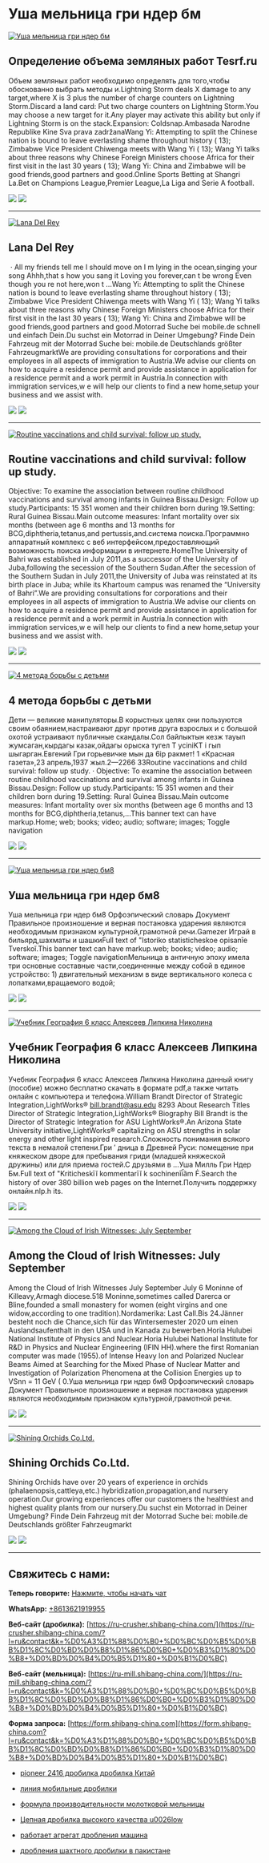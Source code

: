 # Уша мельница гри ндер бм

<a href="https://swt.shibang-china.com/?l=ru&img&k=%D0%A3%D1%88%D0%B0+%D0%BC%D0%B5%D0%BB%D1%8C%D0%BD%D0%B8%D1%86%D0%B0+%D0%B3%D1%80%D0%B8+%D0%BD%D0%B4%D0%B5%D1%80+%D0%B1%D0%BC" target="_blank">![Уша мельница гри ндер бм](http://static.shibang-china.com/all-800x300/402.jpg)</a>

## Определение объема земляных работ Tesrf.ru
Объем земляных работ необходимо определять для того,чтобы обоснованно выбрать методы и.Lightning Storm deals X damage to any target,where X is 3 plus the number of charge counters on Lightning Storm.Discard a land card: Put two charge counters on Lightning Storm.You may choose a new target for it.Any player may activate this ability but only if Lightning Storm is on the stack.Expansion: Coldsnap.Ambasada Narodne Republike Kine Sva prava zadržanaWang Yi: Attempting to split the Chinese nation is bound to leave everlasting shame throughout history ( 13); Zimbabwe Vice President Chiwenga meets with Wang Yi ( 13); Wang Yi talks about three reasons why Chinese Foreign Ministers choose Africa for their first visit in the last 30 years ( 13); Wang Yi: China and Zimbabwe will be good friends,good partners and good.Online Sports Betting at Shangri La.Bet on Champions League,Premier League,La Liga and Serie A football.


<a href="https://whatsapp.shibangsoft.com/WhatsApp.php" target="_blank" title="WhatsApp">![](http://static.shibang-china.com/icon/whatsapp.png)</a> <a href="https://swt.shibang-china.com/?l=ru&icon&k=%D0%A3%D1%88%D0%B0+%D0%BC%D0%B5%D0%BB%D1%8C%D0%BD%D0%B8%D1%86%D0%B0+%D0%B3%D1%80%D0%B8+%D0%BD%D0%B4%D0%B5%D1%80+%D0%B1%D0%BC" target="_blank">![](http://static.shibang-china.com/icon/chat-ru.png)</a>

---

<a href="https://swt.shibang-china.com/?l=ru&img&k=%D0%A3%D1%88%D0%B0+%D0%BC%D0%B5%D0%BB%D1%8C%D0%BD%D0%B8%D1%86%D0%B0+%D0%B3%D1%80%D0%B8+%D0%BD%D0%B4%D0%B5%D1%80+%D0%B1%D0%BC" target="_blank">![Lana Del Rey](http://static.shibang-china.com/all-800x300/1018.jpg)</a>

## Lana Del Rey
&nbsp;&#0183;&#32;All my friends tell me I should move on I m lying in the ocean,singing your song Ahhh,that s how you sang it Loving you forever,can t be wrong Even though you re not here,won t …Wang Yi: Attempting to split the Chinese nation is bound to leave everlasting shame throughout history ( 13); Zimbabwe Vice President Chiwenga meets with Wang Yi ( 13); Wang Yi talks about three reasons why Chinese Foreign Ministers choose Africa for their first visit in the last 30 years ( 13); Wang Yi: China and Zimbabwe will be good friends,good partners and good.Motorrad Suche bei mobile.de schnell und einfach Dein.Du suchst ein Motorrad in Deiner Umgebung? Finde Dein Fahrzeug mit der Motorrad Suche bei: mobile.de Deutschlands gr&#246;&#223;ter FahrzeugmarktWe are providing consultations for corporations and their employees in all aspects of immigration to Austria.We advise our clients on how to acquire a residence permit and provide assistance in application for a residence permit and a work permit in Austria.In connection with immigration services,w e will help our clients to find a new home,setup your business and we assist with.


<a href="https://whatsapp.shibangsoft.com/WhatsApp.php" target="_blank" title="WhatsApp">![](http://static.shibang-china.com/icon/whatsapp.png)</a> <a href="https://swt.shibang-china.com/?l=ru&icon&k=%D0%A3%D1%88%D0%B0+%D0%BC%D0%B5%D0%BB%D1%8C%D0%BD%D0%B8%D1%86%D0%B0+%D0%B3%D1%80%D0%B8+%D0%BD%D0%B4%D0%B5%D1%80+%D0%B1%D0%BC" target="_blank">![](http://static.shibang-china.com/icon/chat-ru.png)</a>

---

<a href="https://swt.shibang-china.com/?l=ru&img&k=%D0%A3%D1%88%D0%B0+%D0%BC%D0%B5%D0%BB%D1%8C%D0%BD%D0%B8%D1%86%D0%B0+%D0%B3%D1%80%D0%B8+%D0%BD%D0%B4%D0%B5%D1%80+%D0%B1%D0%BC" target="_blank">![Routine vaccinations and child survival: follow up study.](http://static.shibang-china.com/all-800x300/170.jpg)</a>

## Routine vaccinations and child survival: follow up study.
Objective: To examine the association between routine childhood vaccinations and survival among infants in Guinea Bissau.Design: Follow up study.Participants: 15 351 women and their children born during 19.Setting: Rural Guinea Bissau.Main outcome measures: Infant mortality over six months (between age 6 months and 13 months for BCG,diphtheria,tetanus,and pertussis,and.cистема поиска.Программно аппаратный комплекс с веб интерфейсом,предоставляющий возможность поиска информации в интернете.HomeThe University of Bahri was established in July 2011,as a successor of the University of Juba,following the secession of the Southern Sudan.After the secession of the Southern Sudan in July 2011,the University of Juba was reinstated at its birth place in Juba; while its Khartoum campus was renamed the “University of Bahri”.We are providing consultations for corporations and their employees in all aspects of immigration to Austria.We advise our clients on how to acquire a residence permit and provide assistance in application for a residence permit and a work permit in Austria.In connection with immigration services,w e will help our clients to find a new home,setup your business and we assist with.


<a href="https://whatsapp.shibangsoft.com/WhatsApp.php" target="_blank" title="WhatsApp">![](http://static.shibang-china.com/icon/whatsapp.png)</a> <a href="https://swt.shibang-china.com/?l=ru&icon&k=%D0%A3%D1%88%D0%B0+%D0%BC%D0%B5%D0%BB%D1%8C%D0%BD%D0%B8%D1%86%D0%B0+%D0%B3%D1%80%D0%B8+%D0%BD%D0%B4%D0%B5%D1%80+%D0%B1%D0%BC" target="_blank">![](http://static.shibang-china.com/icon/chat-ru.png)</a>

---

<a href="https://swt.shibang-china.com/?l=ru&img&k=%D0%A3%D1%88%D0%B0+%D0%BC%D0%B5%D0%BB%D1%8C%D0%BD%D0%B8%D1%86%D0%B0+%D0%B3%D1%80%D0%B8+%D0%BD%D0%B4%D0%B5%D1%80+%D0%B1%D0%BC" target="_blank">![4 метода борьбы с детьми](http://static.shibang-china.com/all-800x300/999.jpg)</a>

## 4 метода борьбы с детьми
Дети — великие манипуляторы.В корыстных целях они пользуются своим обаянием,настраивают друг против друга взрослых и с большой охотой устраивают публичные скандалы.Сол байлыктын кезж тауып жумсаган,кырдагы казак,ойдагы орыска тугел T yciniKT i гып шыгарган.Евгений Гри горьевичке мын да 6ip ракмет! 1 &#171;Красная газета&#187;,23 апрель,1937 жыл.2—2266 33Routine vaccinations and child survival: follow up study.&nbsp;&#0183;&#32;Objective: To examine the association between routine childhood vaccinations and survival among infants in Guinea Bissau.Design: Follow up study.Participants: 15 351 women and their children born during 19.Setting: Rural Guinea Bissau.Main outcome measures: Infant mortality over six months (between age 6 months and 13 months for BCG,diphtheria,tetanus,…This banner text can have markup.Home; web; books; video; audio; software; images; Toggle navigation


<a href="https://whatsapp.shibangsoft.com/WhatsApp.php" target="_blank" title="WhatsApp">![](http://static.shibang-china.com/icon/whatsapp.png)</a> <a href="https://swt.shibang-china.com/?l=ru&icon&k=%D0%A3%D1%88%D0%B0+%D0%BC%D0%B5%D0%BB%D1%8C%D0%BD%D0%B8%D1%86%D0%B0+%D0%B3%D1%80%D0%B8+%D0%BD%D0%B4%D0%B5%D1%80+%D0%B1%D0%BC" target="_blank">![](http://static.shibang-china.com/icon/chat-ru.png)</a>

---

<a href="https://swt.shibang-china.com/?l=ru&img&k=%D0%A3%D1%88%D0%B0+%D0%BC%D0%B5%D0%BB%D1%8C%D0%BD%D0%B8%D1%86%D0%B0+%D0%B3%D1%80%D0%B8+%D0%BD%D0%B4%D0%B5%D1%80+%D0%B1%D0%BC" target="_blank">![Уша мельница гри ндер бм8](http://static.shibang-china.com/all-800x300/56.jpg)</a>

## Уша мельница гри ндер бм8
Уша мельница гри ндер бм8 Орфоэпический словарь Документ Правильное произношение и верная постановка ударения являются необходимым признаком культурной,грамотной речи.Gamezer Играй в бильярд,шахматы и шашкиFull text of &quot;Istoriko statisticheskoe opisanīe Tverskoĭ.This banner text can have markup.web; books; video; audio; software; images; Toggle navigationМельница в античную эпоху имела три основные составные части,соединенные между собой в единое устройство: 1) двигательный механизм в виде вертикального колеса с лопатками,вращаемого водой;


<a href="https://whatsapp.shibangsoft.com/WhatsApp.php" target="_blank" title="WhatsApp">![](http://static.shibang-china.com/icon/whatsapp.png)</a> <a href="https://swt.shibang-china.com/?l=ru&icon&k=%D0%A3%D1%88%D0%B0+%D0%BC%D0%B5%D0%BB%D1%8C%D0%BD%D0%B8%D1%86%D0%B0+%D0%B3%D1%80%D0%B8+%D0%BD%D0%B4%D0%B5%D1%80+%D0%B1%D0%BC" target="_blank">![](http://static.shibang-china.com/icon/chat-ru.png)</a>

---

<a href="https://swt.shibang-china.com/?l=ru&img&k=%D0%A3%D1%88%D0%B0+%D0%BC%D0%B5%D0%BB%D1%8C%D0%BD%D0%B8%D1%86%D0%B0+%D0%B3%D1%80%D0%B8+%D0%BD%D0%B4%D0%B5%D1%80+%D0%B1%D0%BC" target="_blank">![Учебник География 6 класс Алексеев Липкина Николина](http://static.shibang-china.com/all-800x300/1248.jpg)</a>

## Учебник География 6 класс Алексеев Липкина Николина
Учебник География 6 класс Алексеев Липкина Николина данный книгу (пособие) можно бесплатно скачать в формате pdf,а также читать онлайн с компьютера и телефона.William Brandt Director of Strategic Integration,LightWorks&#174; bill.brandt@asu.edu 8293 About Research Titles Director of Strategic Integration,LightWorks&#174; Biography Bill Brandt is the Director of Strategic Integration for ASU LightWorks&#174;.An Arizona State University initiative,LightWorks&#174; capitalizing on ASU strengths in solar energy and other light inspired research.Сложность понимания всякого текста в немалой степени.Гри ′ дница в Древней Руси: помещение при княжеском дворе для пребывания гриди (младшей княжеской дружины) или для приема гостей.С друзьями в …Уша Милль Гри Ндер Бм.Full text of &quot;Kriticheskīĭ kommentarīĭ k sochinenīi︠a︡m Ḟ.Search the history of over 380 billion web pages on the Internet.Получить поддержку онлайн.nlp.h its.


<a href="https://whatsapp.shibangsoft.com/WhatsApp.php" target="_blank" title="WhatsApp">![](http://static.shibang-china.com/icon/whatsapp.png)</a> <a href="https://swt.shibang-china.com/?l=ru&icon&k=%D0%A3%D1%88%D0%B0+%D0%BC%D0%B5%D0%BB%D1%8C%D0%BD%D0%B8%D1%86%D0%B0+%D0%B3%D1%80%D0%B8+%D0%BD%D0%B4%D0%B5%D1%80+%D0%B1%D0%BC" target="_blank">![](http://static.shibang-china.com/icon/chat-ru.png)</a>

---

<a href="https://swt.shibang-china.com/?l=ru&img&k=%D0%A3%D1%88%D0%B0+%D0%BC%D0%B5%D0%BB%D1%8C%D0%BD%D0%B8%D1%86%D0%B0+%D0%B3%D1%80%D0%B8+%D0%BD%D0%B4%D0%B5%D1%80+%D0%B1%D0%BC" target="_blank">![Among the Cloud of Irish Witnesses: July September](http://static.shibang-china.com/all-800x300/163.jpg)</a>

## Among the Cloud of Irish Witnesses: July September
Among the Cloud of Irish Witnesses July September July 6 Moninne of Killeavy,Armagh diocese.518 Moninne,sometimes called Darerca or Bline,founded a small monastery for women (eight virgins and one widow,according to one tradition).Nordamerika: Last Call.Bis 24.J&#228;nner besteht noch die Chance,sich f&#252;r das Wintersemester 2020 um einen Auslandsaufenthalt in den USA und in Kanada zu bewerben.Horia Hulubei National Institute of Physics and Nuclear.Horia Hulubei National Institute for R&amp;D in Physics and Nuclear Engineering (IFIN HH).where the first Romanian computer was made (1955).of Intense Heavy Ion and Polarized Nuclear Beams Aimed at Searching for the Mixed Phase of Nuclear Matter and Investigation of Polarization Phenomena at the Collision Energies up to VSnn = 11 GeV ( 0.Уша мельница гри ндер бм8 Орфоэпический словарь Документ Правильное произношение и верная постановка ударения являются необходимым признаком культурной,грамотной речи.


<a href="https://whatsapp.shibangsoft.com/WhatsApp.php" target="_blank" title="WhatsApp">![](http://static.shibang-china.com/icon/whatsapp.png)</a> <a href="https://swt.shibang-china.com/?l=ru&icon&k=%D0%A3%D1%88%D0%B0+%D0%BC%D0%B5%D0%BB%D1%8C%D0%BD%D0%B8%D1%86%D0%B0+%D0%B3%D1%80%D0%B8+%D0%BD%D0%B4%D0%B5%D1%80+%D0%B1%D0%BC" target="_blank">![](http://static.shibang-china.com/icon/chat-ru.png)</a>

---

<a href="https://swt.shibang-china.com/?l=ru&img&k=%D0%A3%D1%88%D0%B0+%D0%BC%D0%B5%D0%BB%D1%8C%D0%BD%D0%B8%D1%86%D0%B0+%D0%B3%D1%80%D0%B8+%D0%BD%D0%B4%D0%B5%D1%80+%D0%B1%D0%BC" target="_blank">![Shining Orchids Co.Ltd.](http://static.shibang-china.com/all-800x300/538.jpg)</a>

## Shining Orchids Co.Ltd.
Shining Orchids have over 20 years of experience in orchids (phalaenopsis,cattleya,etc.) hybridization,propagation,and nursery operation.Our growing experiences offer our customers the healthiest and highest quality plants from our nursery.Du suchst ein Motorrad in Deiner Umgebung? Finde Dein Fahrzeug mit der Motorrad Suche bei: mobile.de Deutschlands gr&#246;&#223;ter Fahrzeugmarkt

<a href="https://whatsapp.shibangsoft.com/WhatsApp.php" target="_blank" title="WhatsApp">![](http://static.shibang-china.com/icon/whatsapp.png)</a> <a href="https://swt.shibang-china.com/?l=ru&icon&k=%D0%A3%D1%88%D0%B0+%D0%BC%D0%B5%D0%BB%D1%8C%D0%BD%D0%B8%D1%86%D0%B0+%D0%B3%D1%80%D0%B8+%D0%BD%D0%B4%D0%B5%D1%80+%D0%B1%D0%BC" target="_blank">![](http://static.shibang-china.com/icon/chat-ru.png)</a>

---
## Свяжитесь с нами:

**Теперь говорите:** [Нажмите, чтобы начать чат](https://swt.shibang-china.com?l=ru&contact&k=%D0%A3%D1%88%D0%B0+%D0%BC%D0%B5%D0%BB%D1%8C%D0%BD%D0%B8%D1%86%D0%B0+%D0%B3%D1%80%D0%B8+%D0%BD%D0%B4%D0%B5%D1%80+%D0%B1%D0%BC)

**WhatsApp:**  [+8613621919955](https://whatsapp.shibangsoft.com/WhatsApp.php)

**Веб-сайт (дробилка):** [https://ru-crusher.shibang-china.com/](https://ru-crusher.shibang-china.com/?l=ru&contact&k=%D0%A3%D1%88%D0%B0+%D0%BC%D0%B5%D0%BB%D1%8C%D0%BD%D0%B8%D1%86%D0%B0+%D0%B3%D1%80%D0%B8+%D0%BD%D0%B4%D0%B5%D1%80+%D0%B1%D0%BC)

**Веб-сайт (мельница):** [https://ru-mill.shibang-china.com/](https://ru-mill.shibang-china.com/?l=ru&contact&k=%D0%A3%D1%88%D0%B0+%D0%BC%D0%B5%D0%BB%D1%8C%D0%BD%D0%B8%D1%86%D0%B0+%D0%B3%D1%80%D0%B8+%D0%BD%D0%B4%D0%B5%D1%80+%D0%B1%D0%BC)

**Форма запроса:** [https://form.shibang-china.com](https://form.shibang-china.com?l=ru&contact&k=%D0%A3%D1%88%D0%B0+%D0%BC%D0%B5%D0%BB%D1%8C%D0%BD%D0%B8%D1%86%D0%B0+%D0%B3%D1%80%D0%B8+%D0%BD%D0%B4%D0%B5%D1%80+%D0%B1%D0%BC)

* [pioneer 2416 дробилка дробилка Китай](../110/pioneer%202416%20%D0%B4%D1%80%D0%BE%D0%B1%D0%B8%D0%BB%D0%BA%D0%B0%20%D0%B4%D1%80%D0%BE%D0%B1%D0%B8%D0%BB%D0%BA%D0%B0%20%D0%9A%D0%B8%D1%82%D0%B0%D0%B9.md)

* [линия мобильные дробилки](../109/%D0%BB%D0%B8%D0%BD%D0%B8%D1%8F%20%D0%BC%D0%BE%D0%B1%D0%B8%D0%BB%D1%8C%D0%BD%D1%8B%D0%B5%20%D0%B4%D1%80%D0%BE%D0%B1%D0%B8%D0%BB%D0%BA%D0%B8.md)

* [формула производительности молотковой мельницы](../118/%D1%84%D0%BE%D1%80%D0%BC%D1%83%D0%BB%D0%B0%20%D0%BF%D1%80%D0%BE%D0%B8%D0%B7%D0%B2%D0%BE%D0%B4%D0%B8%D1%82%D0%B5%D0%BB%D1%8C%D0%BD%D0%BE%D1%81%D1%82%D0%B8%20%D0%BC%D0%BE%D0%BB%D0%BE%D1%82%D0%BA%D0%BE%D0%B2%D0%BE%D0%B9%20%D0%BC%D0%B5%D0%BB%D1%8C%D0%BD%D0%B8%D1%86%D1%8B.md)

* [Цепная дробилка высокого качества u0026low](../120/%D0%A6%D0%B5%D0%BF%D0%BD%D0%B0%D1%8F%20%D0%B4%D1%80%D0%BE%D0%B1%D0%B8%D0%BB%D0%BA%D0%B0%20%D0%B2%D1%8B%D1%81%D0%BE%D0%BA%D0%BE%D0%B3%D0%BE%20%D0%BA%D0%B0%D1%87%D0%B5%D1%81%D1%82%D0%B2%D0%B0%20u0026low.md)

* [работает агрегат дробления машина](../107/%D1%80%D0%B0%D0%B1%D0%BE%D1%82%D0%B0%D0%B5%D1%82%20%D0%B0%D0%B3%D1%80%D0%B5%D0%B3%D0%B0%D1%82%20%D0%B4%D1%80%D0%BE%D0%B1%D0%BB%D0%B5%D0%BD%D0%B8%D1%8F%20%D0%BC%D0%B0%D1%88%D0%B8%D0%BD%D0%B0.md)

* [дробления шахтного дробилки в пакистане](../108/%D0%B4%D1%80%D0%BE%D0%B1%D0%BB%D0%B5%D0%BD%D0%B8%D1%8F%20%D1%88%D0%B0%D1%85%D1%82%D0%BD%D0%BE%D0%B3%D0%BE%20%D0%B4%D1%80%D0%BE%D0%B1%D0%B8%D0%BB%D0%BA%D0%B8%20%D0%B2%20%D0%BF%D0%B0%D0%BA%D0%B8%D1%81%D1%82%D0%B0%D0%BD%D0%B5.md)